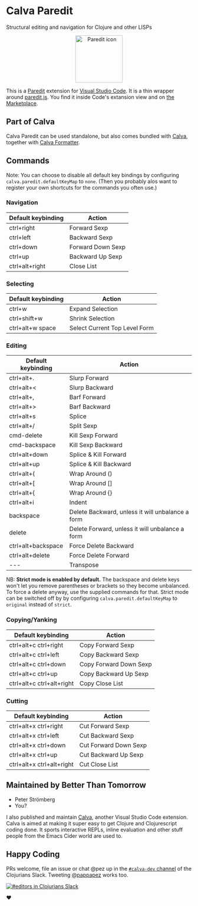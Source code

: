 # Calva Paredit

Structural editing and navigation for Clojure and other LISPs

<p align="center">
<a href="https://marketplace.visualstudio.com/items?itemName=cospaia.paredit-revived"><img width="128px" height="128px" src="https://github.com/PEZ/paredit-for-vscode/raw/master/assets/paredit.png" title="Paredit icon"></img></a>
</p>

This is a [Paredit](http://mumble.net/~campbell/emacs/paredit.el) extension for [Visual Studio Code](https://code.visualstudio.com). It is a thin wrapper around [paredit.js](http://robert.kra.hn/projects/paredit-js). You find it inside Code's extansion view and on [the Marketplace](https://marketplace.visualstudio.com/items?itemName=cospaia.paredit-revived).

## Part of Calva

Calva Paredit can be used standalone, but also comes bundled with [Calva](https://marketplace.visualstudio.com/items?itemName=cospaia.clojure4vscode), together with [Calva Formatter](https://marketplace.visualstudio.com/items?itemName=cospaia.calva-fmt).

## Commands

Note: You can choose to disable all default key bindings by configuring `calva.paredit.defaultKeyMap` to `none`. (Then you probably alos want to register your own shortcuts for the commands you often use.)

### Navigation

Default keybinding | Action
------------------ | ------
ctrl+right         | Forward Sexp
ctrl+left          | Backward Sexp
ctrl+down          | Forward Down Sexp
ctrl+up            | Backward Up Sexp
ctrl+alt+right     | Close List

### Selecting

Default keybinding | Action
------------------ | ------
ctrl+w             | Expand Selection
ctrl+shift+w       | Shrink Selection
ctrl+alt+w space   | Select Current Top Level Form

### Editing

Default keybinding | Action
------------------ | ------
ctrl+alt+.         | Slurp Forward
ctrl+alt+<         | Slurp Backward
ctrl+alt+,         | Barf Forward
ctrl+alt+>         | Barf Backward
ctrl+alt+s         | Splice
ctrl+alt+/         | Split Sexp
cmd-delete         | Kill Sexp Forward
cmd-backspace      | Kill Sexp Backward
ctrl+alt+down      | Splice & Kill Forward
ctrl+alt+up        | Splice & Kill Backward
ctrl+alt+(         | Wrap Around ()
ctrl+alt+[         | Wrap Around []
ctrl+alt+{         | Wrap Around {}
ctrl+alt+i         | Indent
backspace          | Delete Backward, unless it will unbalance a form
delete             | Delete Forward, unless it will unbalance a form
ctrl+alt+backspace | Force Delete Backward
ctrl+alt+delete    | Force Delete Forward
---                | Transpose

NB: **Strict mode is enabled by default.** The backspace and delete keys won't let you remove parentheses or brackets so they become unbalanced. To force a delete anyway, use the supplied commands for that. Strict mode can be switched off by by configuring `calva.paredit.defaultKeyMap` to `original` instead of `strict`.

### Copying/Yanking

Default keybinding | Action
------------------ | ------
ctrl+alt+c ctrl+right         | Copy Forward Sexp
ctrl+alt+c ctrl+left          | Copy Backward Sexp
ctrl+alt+c ctrl+down          | Copy Forward Down Sexp
ctrl+alt+c ctrl+up            | Copy Backward Up Sexp
ctrl+alt+c ctrl+alt+right     | Copy Close List

### Cutting

Default keybinding | Action
------------------ | ------
ctrl+alt+x ctrl+right         | Cut Forward Sexp
ctrl+alt+x ctrl+left          | Cut Backward Sexp
ctrl+alt+x ctrl+down          | Cut Forward Down Sexp
ctrl+alt+x ctrl+up            | Cut Backward Up Sexp
ctrl+alt+x ctrl+alt+right     | Cut Close List

## Maintained by Better Than Tomorrow

* Peter Strömberg
* You?


I also published and maintain [Calva](https://marketplace.visualstudio.com/items?itemName=cospaia.clojure4vscode), another Visual Studio Code extension. Calva is aimed at making it super easy to get Clojure and Clojurescript coding done. It sports interactive REPLs, inline evaluation and other stuff people from the Emacs Cider world are used to.

## Happy Coding

PRs welcome, file an issue or chat @pez up in the [`#calva-dev` channel](https://clojurians.slack.com/messages/calva-dev/) of the Clojurians Slack. Tweeting [@pappapez](https://twitter.com/pappapez) works too.

[![#editors in Clojurians Slack](https://img.shields.io/badge/clojurians-calva--dev-blue.svg?logo=slack)](https://clojurians.slack.com/messages/calva-dev/)

❤️
